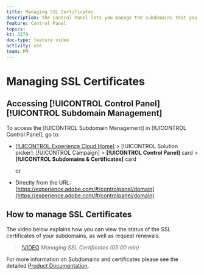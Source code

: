 ```yaml
---
title: Managing SSL Certificates
description: The Control Panel lets you manage the subdomains that you delegated to Adobe Campaign. You can view your subdomains, as well as request renewal of their certificates.
feature: Control Panel
topics:
kt: 3379
doc-type: feature video
activity: use
team: PM
---
```


# Managing SSL Certificates

## Accessing [!UICONTROL Control Panel] [!UICONTROL Subdomain Management]

To access the [!UICONTROL Subdomain Management] in [!UICONTROL Control Panel], go to:

* [[!UICONTROL Experience Cloud Home]](https://experience.adobe.com/#/home) > [!UICONTROL Solution picker]: [!UICONTROL Campaign] > **[!UICONTROL Control Panel]** card > **[!UICONTROL Subdomains & Certificates]** card
  
  or
* Directly from the URL: [https://experience.adobe.com/#/controlpanel/domain](https://experience.adobe.com/#/controlpanel/domain)

## How to manage SSL Certificates

The video below explains how you can view the status of the SSL certificates of your subdomains, as well as request renewals.

>[!VIDEO](https://video.tv.adobe.com/v/28492?quality=12)
*Managing SSL Certificates (05:00 min)*

For more information on Subdomains and certificates please see the detailed [Product Documentation]( https://helpx.adobe.com/campaign/kb/control-panel-subdomains-certificates.html).
